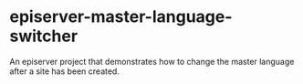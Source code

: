 # episerver-master-language-switcher
An episerver project that demonstrates how to change the master language after a site has been created.
